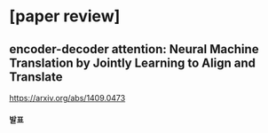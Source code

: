 # [paper review]
## encoder-decoder attention: Neural Machine Translation by Jointly Learning to Align and Translate
<https://arxiv.org/abs/1409.0473>
#### 발표
